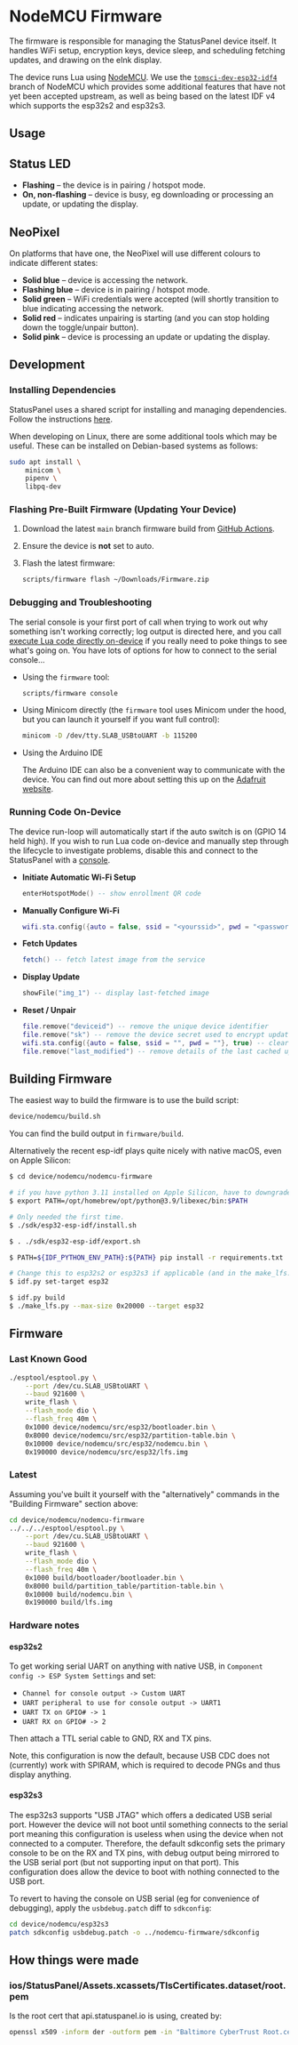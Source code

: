 # NodeMCU Firmware

The firmware is responsible for managing the StatusPanel device itself. It handles WiFi setup, encryption keys, device sleep, and scheduling fetching updates, and drawing on the eInk display.

The device runs Lua using [NodeMCU](https://nodemcu.readthedocs.io/en/dev-esp32-idf4/). We use the [`tomsci-dev-esp32-idf4`](https://github.com/tomsci/nodemcu-firmware/tree/tomsci-dev-esp32-idf4) branch of NodeMCU which provides some additional features that have not yet been accepted upstream, as well as being based on the latest IDF v4 which supports the esp32s2 and esp32s3.

## Usage

## Status LED

- **Flashing** – the device is in pairing / hotspot mode.
- **On, non-flashing** – device is busy, eg downloading or processing an update, or updating the display.

## NeoPixel

On platforms that have one, the NeoPixel will use different colours to indicate different states:

- **Solid blue** – device is accessing the network.
- **Flashing blue** – device is in pairing / hotspot mode.
- **Solid green** – WiFi credentials were accepted (will shortly transition to blue indicating accessing the network.
- **Solid red** – indicates unpairing is starting (and you can stop holding down the toggle/unpair button).
- **Solid pink** – device is processing an update or updating the display.

## Development

### Installing Dependencies

StatusPanel uses a shared script for installing and managing dependencies. Follow the instructions [here](/README.markdown#installing-dependencies).

When developing on Linux, there are some additional tools which may be useful. These can be installed on Debian-based systems as follows:

```bash
sudo apt install \
    minicom \
    pipenv \
    libpq-dev
```

### Flashing Pre-Built Firmware (Updating Your Device)

1. Download the latest `main` branch firmware build from [GitHub Actions](https://github.com/inseven/statuspanel/actions/workflows/build.yaml).

2. Ensure the device is **not** set to auto.

3. Flash the latest firmware:

   ```bash
   scripts/firmware flash ~/Downloads/Firmware.zip
   ```

### Debugging and Troubleshooting

The serial console is your first port of call when trying to work out why something isn't working correctly; log output is directed here, and you call [execute Lua code directly on-device](#running-code-on-device) if you really need to poke things to see what's going on. You have lots of options for how to connect to the serial console...

- Using the `firmware` tool:

  ```bash
  scripts/firmware console
  ```

- Using Minicom directly (the `firmware` tool uses Minicom under the hood, but you can launch it yourself if you want full control):

  ```bash
  minicom -D /dev/tty.SLAB_USBtoUART -b 115200
  ```

- Using the Arduino IDE

  The Arduino IDE can also be a convenient way to communicate with the device. You can find out more about setting this up on the [Adafruit website](https://learn.adafruit.com/adafruit-huzzah32-esp32-feather/using-with-arduino-ide).

### Running Code On-Device

The device run-loop will automatically start if the auto switch is on (GPIO 14 held high). If you wish to run Lua code on-device and manually step through the lifecycle to investigate problems, disable this and connect to the StatusPanel with a [console](#debugging-and-troubleshooting).

- **Initiate Automatic Wi-Fi Setup**

  ```lua
  enterHotspotMode() -- show enrollment QR code
  ```

- **Manually Configure Wi-Fi**

  ```lua
  wifi.sta.config({auto = false, ssid = "<yourssid>", pwd = "<password>"}, true)
  ```

- **Fetch Updates**

  ```lua
  fetch() -- fetch latest image from the service
  ```

- **Display Update**

  ```lua
  showFile("img_1") -- display last-fetched image
  ```

- **Reset / Unpair**

  ```lua
  file.remove("deviceid") -- remove the unique device identifier
  file.remove("sk") -- remove the device secret used to encrypt updates
  wifi.sta.config({auto = false, ssid = "", pwd = ""}, true) -- clear the WiFi details
  file.remove("last_modified") -- remove details of the last cached update
  ```

## Building Firmware

The easiest way to build the firmware is to use the build script:

```bash
device/nodemcu/build.sh
```

You can find the build output in `firmware/build`.

Alternatively the recent esp-idf plays quite nicely with native macOS, even on Apple Silicon:

```bash
$ cd device/nodemcu/nodemcu-firmware

# if you have python 3.11 installed on Apple Silicon, have to downgrade...
$ export PATH=/opt/homebrew/opt/python@3.9/libexec/bin:$PATH

# Only needed the first time.
$ ./sdk/esp32-esp-idf/install.sh

$ . ./sdk/esp32-esp-idf/export.sh

$ PATH=${IDF_PYTHON_ENV_PATH}:${PATH} pip install -r requirements.txt

# Change this to esp32s2 or esp32s3 if applicable (and in the make_lfs.py call below)
$ idf.py set-target esp32

$ idf.py build
$ ./make_lfs.py --max-size 0x20000 --target esp32
```

## Firmware

### Last Known Good

```bash
./esptool/esptool.py \
    --port /dev/cu.SLAB_USBtoUART \
    --baud 921600 \
    write_flash \
    --flash_mode dio \
    --flash_freq 40m \
    0x1000 device/nodemcu/src/esp32/bootloader.bin \
    0x8000 device/nodemcu/src/esp32/partition-table.bin \
    0x10000 device/nodemcu/src/esp32/nodemcu.bin \
    0x190000 device/nodemcu/src/esp32/lfs.img
```

### Latest

Assuming you've built it yourself with the "alternatively" commands in the "Building Firmware" section above:

```bash
cd device/nodemcu/nodemcu-firmware
../../../esptool/esptool.py \
    --port /dev/cu.SLAB_USBtoUART \
    --baud 921600 \
    write_flash \
    --flash_mode dio \
    --flash_freq 40m \
    0x1000 build/bootloader/bootloader.bin \
    0x8000 build/partition_table/partition-table.bin \
    0x10000 build/nodemcu.bin \
    0x190000 build/lfs.img
```

### Hardware notes

#### esp32s2

To get working serial UART on anything with native USB, in `Component config -> ESP System Settings` and set:

* `Channel for console output -> Custom UART`
* `UART peripheral to use for console output -> UART1`
* `UART TX on GPIO# -> 1`
* `UART RX on GPIO# -> 2`

Then attach a TTL serial cable to GND, RX and TX pins.

Note, this configuration is now the default, because USB CDC does not (currently) work with SPIRAM, which is required to decode PNGs and thus display anything.

#### esp32s3

The esp32s3 supports "USB JTAG" which offers a dedicated USB serial port. However the device will not boot until something connects to the serial port meaning this configuration is useless when using the device when not connected to a computer. Therefore, the default sdkconfig sets the primary console to be on the RX and TX pins, with debug output being mirrored to the USB serial port (but not supporting input on that port). This configuration does allow the device to boot with nothing connected to the USB port.

To revert to having the console on USB serial (eg for convenience of debugging), apply the `usbdebug.patch` diff to `sdkconfig`:

```bash
cd device/nodemcu/esp32s3
patch sdkconfig usbdebug.patch -o ../nodemcu-firmware/sdkconfig
```

## How things were made

### ios/StatusPanel/Assets.xcassets/TlsCertificates.dataset/root.pem

Is the root cert that api.statuspanel.io is using, created by:

```bash
openssl x509 -inform der -outform pem -in "Baltimore CyberTrust Root.cer" -out root.pem
```
